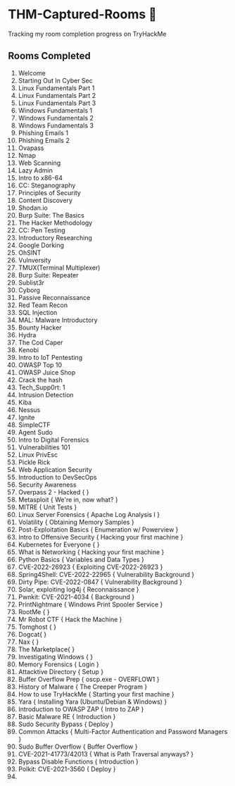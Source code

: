 # THM-Captured-Rooms 🚩
Tracking my room completion progress on TryHackMe 


## Rooms Completed 

1. Welcome
2. Starting Out In Cyber Sec
3. Linux Fundamentals Part 1 
4. Linux Fundamentals Part 2
5. Linux Fundamentals Part 3
6. Windows Fundamentals 1
7. Windows Fundamentals 2
8. Windows Fundamentals 3
9. Phishing Emails 1
10. Phishing Emails 2
11. Ovapass
12. Nmap
13. Web Scanning
14. Lazy Admin
15. Intro to x86-64
16. CC: Steganography
17. Principles of Security
18. Content Discovery
19. Shodan.io
20. Burp Suite: The Basics
21. The Hacker Methodology
22. CC: Pen Testing
23. Introductory Researching
24. Google Dorking
25. OhSINT
26. Vulnversity
27. TMUX(Terminal Multiplexer)
28. Burp Suite: Repeater
29. Sublist3r
30. Cyborg
31. Passive Reconnaissance
32. Red Team Recon
33. SQL Injection
34. MAL: Malware Introductory
35. Bounty Hacker
36. Hydra
37. The Cod Caper
38. Kenobi
39. Intro to IoT Pentesting
40. OWASP Top 10
41. OWASP Juice Shop
42. Crack the hash
43. Tech_Supp0rt: 1
44. Intrusion Detection
45. Kiba
46. Nessus
47. Ignite 
48. SimpleCTF
49. Agent Sudo
50. Intro to Digital Forensics
51. Vulnerabilities 101
52. Linux PrivEsc
53. Pickle Rick 
54. Web Application Security
55. Introduction to DevSecOps
56. Security Awareness 
57. Overpass 2 - Hacked {  }
58. Metasploit { We're in, now what? }
59. MITRE { Unit  Tests }
60. Linux Server Forensics { Apache Log Analysis I }
61. Volatility { Obtaining Memory Samples }
62. Post-Exploitation Basics { Enumeration w/ Powerview }
63. Intro to Offensive Security { Hacking your first machine }
64. Kubernetes for Everyone { }
65. What is Networking { Hacking your first machine }
66. Python Basics { Variables and Data Types }
67. CVE-2022-26923 { Exploiting CVE-2022-26923 }
68. Spring4Shell: CVE-2022-22965 { Vulnerability Background }
69. Dirty Pipe: CVE-2022-0847 { Vulnerability Background }
70. Solar, exploiting log4j { Reconnaissance }
71. Pwnkit: CVE-2021-4034 { Background }
72. PrintNightmare { Windows Print Spooler Service }
73. RootMe {  }
74. Mr Robot CTF { Hack the Machine }
75. Tomghost {  }
76. Dogcat{  }
77. Nax {  }
78. The Marketplace{  }
79. Investigating Windows {  }
80. Memory Forensics { Login }
81. Attacktive Directory { Setup }
82. Buffer Overflow Prep { oscp.exe - OVERFLOW1 }
83. History of Malware { The Creeper Program }
84. How to use TryHackMe { Starting your first machine }
85. Yara {  Installing Yara (Ubuntu/Debian & Windows) }
86. Introduction to OWASP ZAP { Intro to ZAP }
87. Basic Malware RE { Introduction }
88. Sudo Security Bypass { Deploy }
89. Common Attacks { Multi-Factor Authentication and Password Managers }
90. Sudo Buffer Overflow { Buffer Overflow }
91. CVE-2021-41773/42013 { What is Path Traversal anyways? }
92. Bypass Disable Functions { Introduction }
93. Polkit: CVE-2021-3560 { Deploy }
94. 
 


